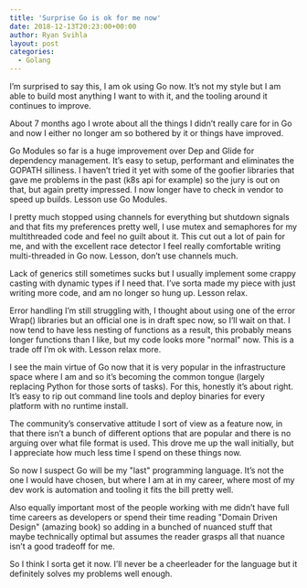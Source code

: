 ```yaml
---
title: 'Surprise Go is ok for me now'
date: 2018-12-13T20:23:00+00:00
author: Ryan Svihla
layout: post
categories:
  - Golang
---
```


I’m surprised to say this, I am ok using Go now. It’s not my style but I am able to build most anything I want to with it, and the tooling around it continues to improve.

About 7 months ago I wrote about all the things I didn’t really care for in Go and now I either no longer am so bothered by it or things have improved.

Go Modules so far is a huge improvement over Dep and Glide for dependency management. It’s easy to setup, performant and eliminates the GOPATH silliness. I haven’t tried it yet with some of the goofier libraries that gave me problems in the past (k8s api for example) so the jury is out on that, but again pretty impressed. I now longer have to check in vendor to speed up builds. Lesson use Go Modules.

I pretty much stopped using channels for everything but shutdown signals and that fits my preferences pretty well, I use mutex and semaphores for my multithreaded code and feel no guilt about it. This cut out a lot of pain for me, and with the excellent race detector I feel really comfortable writing multi-threaded in Go now. Lesson, don’t use channels much.

Lack of generics still sometimes sucks but I usually implement some crappy casting with dynamic types if I need that. I’ve sorta made my piece with just writing more code, and am no longer so hung up. Lesson relax.

Error handling I’m still struggling with, I thought about using one of the error Wrap() libraries but an official one is in draft spec now, so I’ll wait on that. I now tend to have less nesting of functions as a result, this probably means longer functions than I like, but my code looks more "normal" now. This is a trade off I’m ok with. Lesson relax more.

I see the main virtue of Go now that it is very popular in the infrastructure space where I am and so it’s becoming the common tongue (largely replacing Python for those sorts of tasks). For this, honestly it’s about right. It’s easy to rip out command line tools and deploy binaries for every platform with no runtime install.

The community’s conservative attitude I sort of view as a feature now, in that there isn’t a bunch of different options that are popular and there is no arguing over what file format is used. This drove me up the wall initially, but I appreciate how much less time I spend on these things now.

So now I suspect Go will be my "last" programming language. It’s not the one I would have chosen, but where I am at in my career, where most of my dev work is automation and tooling it fits the bill pretty well.

Also equally important most of the people working with me didn’t have full time careers as developers or spend their time reading "Domain Driven Design" (amazing book) so adding in a bunched of nuanced stuff that maybe technically optimal but assumes the reader grasps all that nuance isn’t a good tradeoff for me.

So I think I sorta get it now. I’ll never be a cheerleader for the language but it definitely solves my problems well enough.